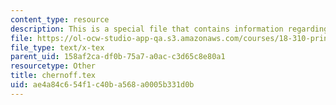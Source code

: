 ```yaml
---
content_type: resource
description: This is a special file that contains information regarding Chernoff bounds.
file: https://ol-ocw-studio-app-qa.s3.amazonaws.com/courses/18-310-principles-of-discrete-applied-mathematics-fall-2013/ae4a84c654f1c40ba568a0005b331d0b_chernoff.tex
file_type: text/x-tex
parent_uid: 158af2ca-df0b-75a7-a0ac-c3d65c8e80a1
resourcetype: Other
title: chernoff.tex
uid: ae4a84c6-54f1-c40b-a568-a0005b331d0b
---
```

